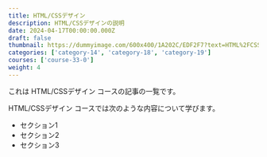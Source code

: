 ```yaml
---
title: HTML/CSSデザイン
description: HTML/CSSデザインの説明
date: 2024-04-17T00:00:00.000Z
draft: false
thumbnail: https://dummyimage.com/600x400/1A202C/EDF2F7?text=HTML%2FCSS%E3%83%87%E3%82%B6%E3%82%A4%E3%83%B3
categories: ['category-14', 'category-18', 'category-19']
courses: ['course-33-0']
weight: 4
---
```


これは HTML/CSSデザイン コースの記事の一覧です。

  HTML/CSSデザイン コースでは次のような内容について学びます。

  - セクション1
  - セクション2
  - セクション3